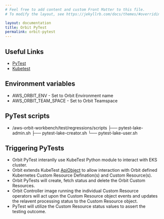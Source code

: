 ```yaml
---
# Feel free to add content and custom Front Matter to this file.
# To modify the layout, see https://jekyllrb.com/docs/themes/#overriding-theme-defaults

layout: documentation
title: Orbit PyTest
permalink: orbit-pytest
---
```


<!--
#  Copyright Amazon.com, Inc. or its affiliates. All Rights Reserved.
#   
#    Licensed under the Apache License, Version 2.0 (the "License").
#    You may not use this file except in compliance with the License.
#    You may obtain a copy of the License at
#   
#        http://www.apache.org/licenses/LICENSE-2.0
#   
#    Unless required by applicable law or agreed to in writing, software
#    distributed under the License is distributed on an "AS IS" BASIS,
#    WITHOUT WARRANTIES OR CONDITIONS OF ANY KIND, either express or implied.
#    See the License for the specific language governing permissions and
#    limitations under the License.
-->

## Useful Links

* [PyTest](https://docs.pytest.org)
* [Kubetest](https://kubetest.readthedocs.io/en/latest/)

## Environment variables

* AWS_ORBIT_ENV - Set to Orbit Environment name
* AWS_ORBIT_TEAM_SPACE - Set to Orbit Teamspace



## PyTest scripts

* /aws-orbit-workbench/test/regressions/scripts
  ├── pytest-lake-admin.sh
  ├── pytest-lake-creator.sh
  └── pytest-lake-user.sh


## Triggering PyTests
* Orbit PyTest interanlly use KubeTest Python module to interact with EKS cluster. 
* Orbit extends KubeTest [ApiObject](https://kubetest.readthedocs.io/en/latest/_modules/kubetest/objects/api_object.html) to allow interaction with Orbit defined Kubernetes Custom Resource Defination(s) and Custom Resource(s). 
* Orbit PyTests will create, fetch status and delete the Orbit Custom Resources.
* Orbit Controller image running the individual Custom Resource operators will act upon the Custom Resource object events and updates the relavent processing status to the Custom Resource object.
* PyTest will utilize the Custom Resource status values to assert the testing outcome.
